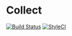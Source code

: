 # Collect

[![Build Status](https://travis-ci.org/AnthonyPorthouse/Collect.svg?branch=master)](https://travis-ci.org/AnthonyPorthouse/Collect) [![StyleCI](https://styleci.io/repos/58645042/shield)](https://styleci.io/repos/58645042)
